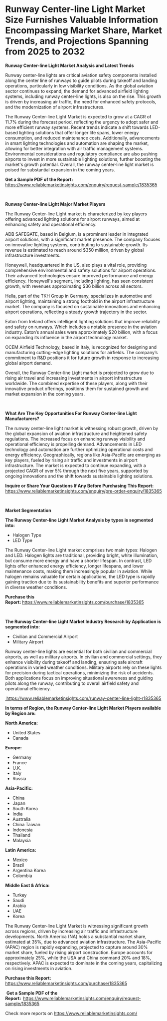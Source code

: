<p><h1>Runway Center-line Light Market Size Furnishes Valuable Information Encompassing Market Share, Market Trends, and Projections Spanning from 2025 to 2032</h1></p><p><strong>Runway Center-line Light Market Analysis and Latest Trends</strong></p>
<p><p>Runway center-line lights are critical aviation safety components installed along the center line of runways to guide pilots during takeoff and landing operations, particularly in low visibility conditions. As the global aviation sector continues to expand, the demand for advanced airfield lighting systems, including runway center-line lights, is also on the rise. This growth is driven by increasing air traffic, the need for enhanced safety protocols, and the modernization of airport infrastructures.</p><p>The Runway Center-line Light Market is expected to grow at a CAGR of 11.7% during the forecast period, reflecting the urgency to adopt safer and more efficient runway systems. Recent trends indicate a shift towards LED-based lighting solutions that offer longer life spans, lower energy consumption, and reduced maintenance costs. Additionally, advancements in smart lighting technologies and automation are shaping the market, allowing for better integration with air traffic management systems. Environmental considerations and regulatory compliance are also pushing airports to invest in more sustainable lighting solutions, further boosting the market's growth potential. Overall, the runway center-line light market is poised for substantial expansion in the coming years.</p></p>
<p><strong>Get a Sample PDF of the Report:&nbsp;</strong> <a href="https://www.reliablemarketinsights.com/enquiry/request-sample/1835365?utm_campaign=2563&utm_medium=2&utm_source=Github&utm_content=ia&utm_term=26032025&utm_id=runway-center-line-light">https://www.reliablemarketinsights.com/enquiry/request-sample/1835365</a></p>
<p>&nbsp;</p>
<p><strong>Runway Center-line Light Major Market Players</strong></p>
<p><p>The Runway Center-line Light market is characterized by key players offering advanced lighting solutions for airport runways, aimed at enhancing safety and operational efficiency. </p><p>ADB SAFEGATE, based in Belgium, is a prominent leader in integrated airport solutions, with a significant market presence. The company focuses on innovative lighting systems, contributing to sustainable growth. Its revenue is estimated to reach around $350 million, driven by global infrastructure investments.</p><p>Honeywell, headquartered in the US, also plays a vital role, providing comprehensive environmental and safety solutions for airport operations. Their advanced technologies ensure improved performance and energy efficiency. Honeywell's segment, including lighting, has seen consistent growth, with revenues approximating $36 billion across all sectors.</p><p>Hella, part of the TKH Group in Germany, specializes in automotive and airport lighting, maintaining a strong foothold in the airport infrastructure market. The company is focused on sustainable innovations and enhancing airport operations, reflecting a steady growth trajectory in the sector.</p><p>Eaton from Ireland offers intelligent lighting solutions that improve reliability and safety on runways. Which includes a notable presence in the aviation industry. Eaton’s annual sales were approximately $20 billion, with a focus on expanding its influence in the airport technology market.</p><p>OCEM Airfield Technology, based in Italy, is recognized for designing and manufacturing cutting-edge lighting solutions for airfields. The company’s commitment to R&D positions it for future growth in response to increasing global airport demand.</p><p>Overall, the Runway Center-line Light market is projected to grow due to rising air travel and increasing investments in airport infrastructure worldwide. The combined expertise of these players, along with their innovative product offerings, positions them for sustained growth and market expansion in the coming years.</p></p>
<p>&nbsp;</p>
<p><strong>What Are The Key Opportunities For Runway Center-line Light Manufacturers?</strong></p>
<p><p>The runway center-line light market is witnessing robust growth, driven by the global expansion of aviation infrastructure and heightened safety regulations. The increased focus on enhancing runway visibility and operational efficiency is propelling demand. Advancements in LED technology and automation are further optimizing operational costs and energy efficiency. Geographically, regions like Asia-Pacific are emerging as key players, fueled by rising air traffic and investments in airport infrastructure. The market is expected to continue expanding, with a projected CAGR of over 5% through the next five years, supported by ongoing innovations and the shift towards sustainable lighting solutions.</p></p>
<p><strong>Inquire or Share Your Questions If Any Before Purchasing This Report:</strong> <a href="https://www.reliablemarketinsights.com/enquiry/pre-order-enquiry/1835365?utm_campaign=2563&utm_medium=2&utm_source=Github&utm_content=ia&utm_term=26032025&utm_id=runway-center-line-light">https://www.reliablemarketinsights.com/enquiry/pre-order-enquiry/1835365</a></p>
<p>&nbsp;</p>
<p><strong>Market Segmentation</strong></p>
<p><strong>The Runway Center-line Light Market Analysis by types is segmented into:</strong></p>
<p><ul><li>Halogen Type</li><li>LED Type</li></ul></p>
<p><p>The Runway Center-line Light market comprises two main types: Halogen and LED. Halogen lights are traditional, providing bright, white illumination, but consume more energy and have a shorter lifespan. In contrast, LED lights offer enhanced energy efficiency, longer lifespans, and lower maintenance costs, making them increasingly popular in aviation. While halogen remains valuable for certain applications, the LED type is rapidly gaining traction due to its sustainability benefits and superior performance in diverse weather conditions.</p></p>
<p><strong>Purchase this Report:&nbsp;</strong><a href="https://www.reliablemarketinsights.com/purchase/1835365?utm_campaign=2563&utm_medium=2&utm_source=Github&utm_content=ia&utm_term=26032025&utm_id=runway-center-line-light">https://www.reliablemarketinsights.com/purchase/1835365</a></p>
<p>&nbsp;</p>
<p><strong>The Runway Center-line Light Market Industry Research by Application is segmented into:</strong></p>
<p><ul><li>Civilian and Commercial Airport</li><li>Military Airport</li></ul></p>
<p><p>Runway center-line lights are essential for both civilian and commercial airports, as well as military airports. In civilian and commercial settings, they enhance visibility during takeoff and landing, ensuring safe aircraft operations in varied weather conditions. Military airports rely on these lights for precision during tactical operations, minimizing the risk of accidents. Both applications focus on improving situational awareness and guiding pilots along the runway, contributing to overall airfield safety and operational efficiency.</p></p>
<p><a href="https://www.reliablemarketinsights.com/runway-center-line-light-r1835365?utm_campaign=2563&utm_medium=2&utm_source=Github&utm_content=ia&utm_term=26032025&utm_id=runway-center-line-light">&nbsp;https://www.reliablemarketinsights.com/runway-center-line-light-r1835365</a></p>
<p><strong>In terms of Region, the Runway Center-line Light Market Players available by Region are:</strong></p>
<p>
    <p> <strong> North America: </strong>
        <ul>
            <li>United States</li>
            <li>Canada</li>
        </ul>
        </p> 
    <p> <strong> Europe: </strong>
        <ul>
            <li>Germany</li>
            <li>France</li>
            <li>U.K.</li>
            <li>Italy</li>
            <li>Russia</li>
        </ul>
        </p> 
    <p> <strong> Asia-Pacific: </strong>
        <ul>
            <li>China</li>
            <li>Japan</li>
            <li>South Korea</li>
            <li>India</li>
            <li>Australia</li>
            <li>China Taiwan</li>
            <li>Indonesia</li>
            <li>Thailand</li>
            <li>Malaysia</li>
        </ul>
        </p> 
    <p> <strong> Latin America: </strong>
        <ul>
            <li>Mexico</li>
            <li>Brazil</li>
            <li>Argentina Korea</li>
            <li>Colombia</li>
        </ul>
        </p> 
    <p> <strong> Middle East & Africa: </strong>
        <ul>
            <li>Turkey</li>
            <li>Saudi</li>
            <li>Arabia</li>
            <li>UAE</li>
            <li>Korea</li>
        </ul>
    </p>
    </p>
<p><p>The Runway Center-line Light Market is witnessing significant growth across regions, driven by increasing air traffic and infrastructure developments. North America (NA) holds a substantial market share, estimated at 35%, due to advanced aviation infrastructure. The Asia-Pacific (APAC) region is rapidly expanding, projected to capture around 30% market share, fueled by rising airport construction. Europe accounts for approximately 25%, while the USA and China command 20% and 18%, respectively. APAC is expected to dominate in the coming years, capitalizing on rising investments in aviation.</p></p>
<p><strong>Purchase this Report: </strong><a href="https://www.reliablemarketinsights.com/purchase/1835365?utm_campaign=2563&utm_medium=2&utm_source=Github&utm_content=ia&utm_term=26032025&utm_id=runway-center-line-light">https://www.reliablemarketinsights.com/purchase/1835365</a></p>
<p>&nbsp;<strong>Get a Sample PDF of the Report:&nbsp;&nbsp;</strong><a href="https://www.reliablemarketinsights.com/enquiry/request-sample/1835365?utm_campaign=2563&utm_medium=2&utm_source=Github&utm_content=ia&utm_term=26032025&utm_id=runway-center-line-light">https://www.reliablemarketinsights.com/enquiry/request-sample/1835365</a></p>
<p><strong></strong></p>
<p>Check more reports on <a href="https://www.reliablemarketinsights.com/?utm_campaign=2563&utm_medium=2&utm_source=Github&utm_content=ia&utm_term=26032025&utm_id=runway-center-line-light">https://www.reliablemarketinsights.com/</a></p>